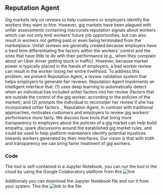 ## Reputation Agent

Gig markets rely on reviews to help customers or employers identify the workers they want to hire.  However, gig markets have been plagued with unfair assessments containing inaccurate reputation signals about workers which can not only limit workers’ future job opportunities, but can also result in workers not getting paid or even being terminated from the marketplace. Unfair reviews are generally created because employers have a hard time differentiating the factors within the workers' control and the ones that have little to do with their performance (e.g., when they complain about an Uber driver getting stuck in traffic). However, because market power is typically placed in the hands of employers, a bad worker review can result in the worker losing her entire livelihood. To address this problem, we present Reputation Agent, a review validation system that helps employers to generate fair reviews. Reputation Agent implements an intelligent interface that: (1) uses deep learning to automatically detect when an individual has included unfair factors into her review (factors that are outside the control of the gig worker, according to the policies of the market); and (2) prompts the individual to reconsider her review if she has incorporated unfair factors. , Reputation Agent, in contrast with traditional approaches, motivates customers and employers to review gig workers' performance more fairly. We discuss how tools that bring more transparency to employers about the policies of a gig market can help build empathy, spark discussions around the established gig market rules, and could be used to help platform maintainers identify potential injustices towards workers generated by their interfaces. Our vision is that with truth and transparency we can bring fairer treatment of gig workers.

### Code

The tool is self-contained in a Jupyter Notebook, you can run the tool in the cloud by using the Google Colaboratory platform from this ![link](https://colab.research.google.com/drive/1K42C6GyWgTr63yoCMkpWro76Kp8KarVB)

Additionaly you can download the Jupyter Notebook file and run it from your system. This the ![link](http://hcilab.ml/reputationagent/ReputationAgent.ipynb) to the file.
